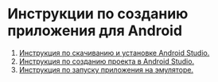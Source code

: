 # Инструкции по созданию приложения для Android

1. [Инструкция по скачиванию и установке Android Studio.](android_studio/instruction1.md) 
2. [Инструкция по созданию проекта в Android Studio.](project_creation/instruction2.md) 
3. [Инструкция по запуску приложения на эмуляторе.](emulator/instruction3.md) 
